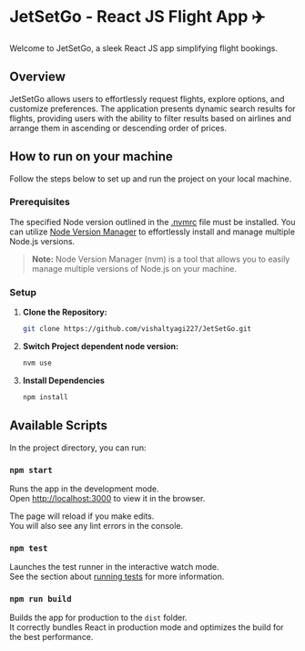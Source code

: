 # JetSetGo - React JS Flight App ✈️

Welcome to JetSetGo, a sleek React JS app simplifying flight bookings.

## Overview

JetSetGo allows users to effortlessly request flights, explore options, and customize preferences. The application presents dynamic search results for flights, providing users with the ability to filter results based on airlines and arrange them in ascending or descending order of prices.

## How to run on your machine

Follow the steps below to set up and run the project on your local machine.

### Prerequisites

The specified Node version outlined in the [.nvmrc](.nvmrc) file must be installed. You can utilize [Node Version Manager](https://github.com/nvm-sh/nvm) to effortlessly install and manage multiple Node.js versions.
> **Note:**  Node Version Manager (nvm) is a tool that allows you to easily manage multiple versions of Node.js on your machine.

### Setup

1. **Clone the Repository:**

    ```sh
    git clone https://github.com/vishaltyagi227/JetSetGo.git
    ```

2. **Switch Project dependent node version:**

    ```sh
    nvm use
    ```

3. **Install Dependencies**

    ```sh
    npm install
    ```

## Available Scripts

In the project directory, you can run:

### `npm start`

Runs the app in the development mode.\
Open [http://localhost:3000](http://localhost:3000) to view it in the browser.

The page will reload if you make edits.\
You will also see any lint errors in the console.

### `npm test`

Launches the test runner in the interactive watch mode.\
See the section about [running tests](https://facebook.github.io/create-react-app/docs/running-tests) for more information.

### `npm run build`

Builds the app for production to the `dist` folder.\
It correctly bundles React in production mode and optimizes the build for the best performance.
